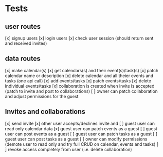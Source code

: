 # Tests

## user routes

[x] signup users
[x] login users
[x] check user session (should return sent and received invites)

## data routes

[x] make calendar(s)
[x] get calendars(s) and their event(s)/task(s)
[x] patch calendar name or description
[x] delete calendar and all theier events and tasks (one api call)
[x] add events/tasks
[x] patch events/tasks
[x] delete individual events/tasks
[x] collaboration is created when invite is accepted (patch to invite and post to collaborations)
[ ] owner can patch collaboration and adjust permissions for the guest

## Invites and collaborations

[x] send invite
[x] other user accepts/declines invite and
[ ] guest user can read only calendar data
[x] guest user can patch events as a guest
[ ] guest user can post events as a guest
[ ] guest user can patch tasks as a guest
[ ] guest user can post tasks as a guest
[ ] owner can modify permissions (demote user to read only and try full CRUD on calendar, events and tasks)
[ ] revoke access completely from user (i.e. delete collaboration)
